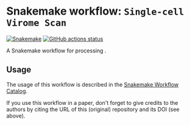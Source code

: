# Snakemake workflow: `Single-cell Virome Scan`

[![Snakemake](https://img.shields.io/badge/snakemake-≥6.3.0-brightgreen.svg)](https://snakemake.github.io)
[![GitHub actions status](https://github.com/maxplanck-ie/sc-virome-scan/workflows/Tests/badge.svg?branch=main)](https://github.com/maxplanck-ie/sc-virome-scan/actions?query=branch%3Amain+workflow%3ATests)


A Snakemake workflow for processing . 


## Usage

The usage of this workflow is described in the [Snakemake Workflow Catalog](https://snakemake.github.io/snakemake-workflow-catalog/?usage=maxplanck-ie%2Fsc-virome-scan).

If you use this workflow in a paper, don't forget to give credits to the authors by citing the URL of this (original) repository and its DOI (see above).

